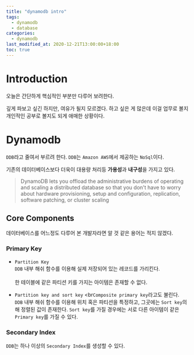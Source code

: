 ```yaml
---
title: "dynamodb intro"
tags:
  - dynamodb
  - database
categories:
  - dynamodb
last_modified_at: 2020-12-21T13:00:00+18:00
toc: true
---
```



# Introduction

오늘은 간단하게 핵심적인 부분만 다루어 보려한다.

깊게 파보고 싶긴 하지만, 여유가 될지 모르겠다. 하고 싶은 게 많은데 이걸 업무로 볼지 개인적인 공부로 볼지도 되게 애매한 상황이다.

# Dynamodb

`DDB`라고 줄여서 부르려 한다. `DDB`는 `Amazon AWS`에서 제공하는 `NoSql`이다.

기존의 데이터베이스보다 더욱이 대용량 처리등 <b>가용성</b>과 <b>내구성</b>을 가지고 있다.

>DynamoDB lets you offload the administrative burdens of operating and scaling a distributed database so that you don't have to worry about hardware provisioning, setup and configuration, replication, software patching, or cluster scaling

## Core Components

데이터베이스를 어느정도 다루어 본 개발자라면 알 것 같은 용어는 적지 않겠다.

### Primary Key

- `Partition Key`
<br> `DDB` 내부 해쉬 함수를 이용해 실제 저장되어 있는 레코드를 가리킨다.
<br><br> 한 테이블에 같은 파티션 키를 가지는 아이템은 존재할 수 없다.

- `Partition key and sort key`
<br`Composite primary key`라고도 불린다.
<br> `DDB` 내부 해쉬 함수를 이용해 위치 혹은 파티션을 특정하고, 그곳에는 `Sort key`의해 정렬된 값이 존재한다.
`Sort key`를 가질 경우에는 서로 다른 아이템이 같은  `Primary key`를 가질 수 있다.

### Secondary Index

`DDB`는 하나 이상의 `Secondary Index`를 생성할 수 있다.
